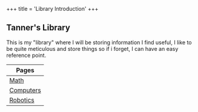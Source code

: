 +++
title = 'Library Introduction'
+++

## Tanner's Library

This is my "library" where I will be storing information I find useful, I like to be quite meticulous and store things so if i forget, I can have an easy reference point. 

| Pages                           | 
| -----------                     | 
| [Math](/Library/Mathematics/)   | 
| [Computers](/Library/Computer/)|
| [Robotics](/Library/Robotics/)  |
